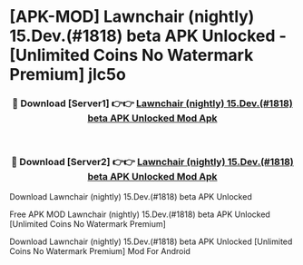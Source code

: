 # [APK-MOD] Lawnchair (nightly) 15.Dev.(#1818) beta APK Unlocked - [Unlimited Coins No Watermark Premium] jlc5o



<div align="center">
<h3>🔴 Download [Server1] 👉👉 <a href="https://momento.my/?title=Lawnchair_(nightly)_15.Dev.(#1818)_beta_APK_Unlocked">Lawnchair (nightly) 15.Dev.(#1818) beta APK Unlocked Mod Apk</a></h3><br>

<h3>🔴 Download [Server2] 👉👉 <a href="https://momento.my/?title=Lawnchair_(nightly)_15.Dev.(#1818)_beta_APK_Unlocked">Lawnchair (nightly) 15.Dev.(#1818) beta APK Unlocked Mod Apk</a></h3>
</div>



Download Lawnchair (nightly) 15.Dev.(#1818) beta APK Unlocked 

Free APK MOD Lawnchair (nightly) 15.Dev.(#1818) beta APK Unlocked [Unlimited Coins No Watermark Premium]

Download Lawnchair (nightly) 15.Dev.(#1818) beta APK Unlocked [Unlimited Coins No Watermark Premium] Mod For Android
